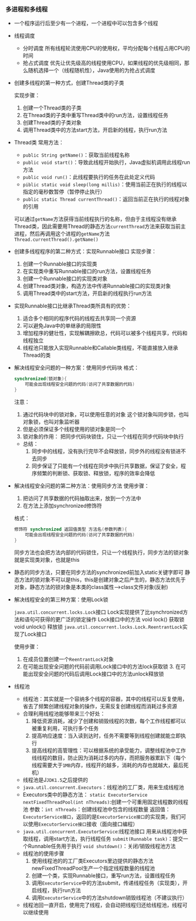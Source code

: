 ### 多进程和多线程

- 一个程序运行后至少有一个进程，一个进程中可以包含多个线程

- 线程调度

  - 分时调度
    所有线程轮流使用CPU的使用权，平均分配每个线程占用CPU的时间
  - 抢占式调度
    优先让优先级高的线程使用CPU，如果线程的优先级相同，那么随机选择一个（线程随机性），Java使用的为抢占式调度

- 创建多线程的第一种方式，创建Thread类的子类

  实现步骤：

  1. 创建一个Thread类的子类
  2. 在Thread类的子类中重写Thread类中的run方法，设置线程任务
  3. 创建Thread类的子类对象
  4. 调用Thread类中的方法start方法，开启新的线程，执行run方法

- Thread类
  常用方法：

  - `public String getName()`：获取当前线程名称
  - `public void start()`：导致此线程开始执行，Java虚拟机调用此线程run方法
  - `public void run()`：此线程要执行的任务在此处定义代码
  - `piblic static void sleep(long millis)`：使用当前正在执行的线程以指定的毫秒数暂停（暂停停止执行）
  - `public static Thread currentThread()`：返回当前正在执行的线程对象的引用

  可以通过`getName`方法获得当前线程执行的名称，但由于主线程没有继承Thread类，因此需要用Thread的静态方法`currentThread`方法来获取当前主进程，然后再调用这个进程的`getName`方法
  `Thread.currentThread().getName()`

- 创建多线程程序的第二种方式：实现Runnable接口
  实现步骤：

  1. 创建一个Runnable接口的实现类
  2. 在实现类中重写Runnable接口的run方法，设置线程任务
  3. 创建一个Runnable接口的实现类对象
  4. 创建Thread类对象，构造方法中传递Runnable接口的实现类对象
  5. 调用Thread类中的start方法，开启新的线程执行run方法

- 实现Runnable接口比继承Thread类所具有的优势：

  1. 适合多个相同的程序代码的线程去共享同一个资源
  2. 可以避免Java中的单继承的局限性
  3. 增加程序的健壮性，实现解耦擦欧总，代码可以被多个线程共享，代码和线程独立
  4. 线程池只能放入实现Runnable和Callable类线程，不能直接放入继承Thread的类
  
- 解决线程安全问题的一种方案：使用同步代码块
  格式：

  ~~~java
  synchronized(锁对象){
      可能会出现线程安全问题的代码(访问了共享数据的代码)
  }
  ~~~

  注意：

  1. 通过代码块中的锁对象，可以使用任意的对象
     这个锁对象叫同步锁，也叫对象锁，也叫对象监听器
  2. 但是必须保证多个线程使用的锁对象是同一个
  3. 锁对象的作用：
         把同步代码块锁住，只让一个线程在同步代码块中执行

  - 总结：
    1. 同步中的线程，没有执行完毕不会释放锁，同步外的线程没有锁进不去同步
    2. 同步保证了只能有一个线程在同步中执行共享数据，保证了安全，程序频繁的判断锁、获取锁、释放锁，程序的效率会降低

- 解决线程安全问题的第二种方法：使用同步方法
  使用步骤：

  1. 把访问了共享数据的代码抽取出来，放到一个方法中
  2. 在方法上添加synchronized修饰符

  格式：

  ~~~java
  修饰符 synchronized 返回值类型 方法名(参数列表){
      可能会出现线程安全问题的代码(访问了共享数据的代码)
  }
  ~~~

  同步方法也会把方法内部的代码锁住，只让一个线程执行，同步方法的锁对象就是实现类对象，也就是this

- 静态的同步方法，只要在同步方法的synchronized前加入static关键字即可
  静态方法的锁对象不可以是this，this是创建对象之后产生的，静态方法优先于对象，静态方法的锁对象是本类的class属性-->class文件对象(反射)

- 解决线程安全的第三种方案：使用Lock锁

  `java.util.concurrent.locks.Lock`接口
  Lock实现提供了比synchronized方法和语句可获得的更广泛的锁定操作
  Lock接口中的方法
      void lock()    获取锁
      void unlock()    释放锁
  `java.util.concurrent.locks.Lock.ReentrantLock`实现了Lock接口

  使用步骤：

  1. 在成员位置创建一个`ReentrantLock`对象
  2. 在可能出现安全问题的代码前调用Lock接口中的方法lock获取锁
     3. 在可能出现安全问题的代码后调用Lock接口中的方法unlock释放锁
  
- 线程池

  - 线程池：其实就是一个容纳多个线程的容器，其中的线程可以反复使用，省去了频繁创建线程对象的操作，无需反复创建线程而消耗过多资源
  - 合理利用线程池能够带来三个好处：
    1. 降低资源消耗，减少了创建和销毁线程的次数，每个工作线程都可以被重复利用，可执行多个任务
    2. 提高响应速度：当入读到达时，任务不需要等到线程创建就能立即执行
    3. 提高线程的高管理性：可以根据系统的承受能力，调整线程池中工作线线程的数目，防止因为消耗过多的内存，而把服务器累趴下（每个线程需要大于`1MB`内存，线程开的越多，消耗的内存也就越大，最后死机）
  - 线程池是J`JDK1.5`之后提供的
  - `java.util.concurrent.Executors`：线程池的工厂类，用来生成线程池
  - Executors类中的静态方法：
    `static ExecutorService nextFixedThreadPool(int nThreads)`:创建一个可重用固定线程数的线程池
    参数：`int nThreads`：创建线程池中包含的线程数量
    返回值：`ExecutorService接口`，返回的是`ExecutorService接口`的实现类，我们可以使用`ExecutorService接口`接收（面向接口编程）
  - `java.util.concurrent.ExecutorService`:线程池接口
    用来从线程池中获取线程，调用start方法，执行线程任务
    `submit(Runnable task)`：提交一个Runnable任务用于执行
    `void shutdown()`：关闭/销毁线程池方法
  - 线程池的使用步骤
    1. 使用线程池的的工厂类Executors里边提供的静态方法newFixedThreadPool生产一个指定线程数量的线程池
    2. 创建一个类，实现Runnable接口，重写run方法，设置线程任务
    3. 调用`ExecutorService`中的方法submit，传递线程任务（实现类），开启线程，执行run方法
    4. 调用`ExecutorService`中的方法shutdown销毁线程池（不建议执行）
  - 线程池回一直开启，使用完了线程，会自动把线程归还给线程池，线程可以继续使用